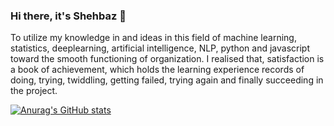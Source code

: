 ### Hi there, it's Shehbaz 👋

To utilize my knowledge in and ideas in this field of machine learning, statistics, deeplearning, artificial intelligence, NLP, python and javascript toward the smooth functioning of organization. I realised that, satisfaction is a book of achievement, which holds the learning experience records of doing, trying, twiddling, getting failed, trying again and finally succeeding in the project.

[![Anurag's GitHub stats](https://github-readme-stats.vercel.app/api?username=patelshehbaz)](https://github.com/anuraghazra/github-readme-stats)

<!--
**patelshehbaz/patelshehbaz** is a ✨ _special_ ✨ repository because its `README.md` (this file) appears on your GitHub profile.

Here are some ideas to get you started:

- 🔭 I’m currently working on ...
- 🌱 I’m currently learning ...
- 👯 I’m looking to collaborate on ...
- 🤔 I’m looking for help with ...
- 💬 Ask me about ...
- 📫 How to reach me: ...
- 😄 Pronouns: ...
- ⚡ Fun fact: ...
-->
